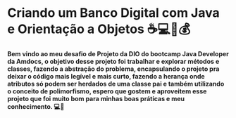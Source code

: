# Criando um Banco Digital com Java e Orientação a Objetos :coffee::computer::bank::moneybag:



#### Bem vindo ao meu desafio de Projeto da DIO do bootcamp Java Developer da Amdocs, o objetivo desse projeto foi trabalhar e explorar métodos e classes, fazendo a abstração do problema, encapsulando o projeto pra deixar o código mais legível e mais curto, fazendo a herança onde atributos só podem ser herdados de uma classe pai e também utilizando o conceito de polimorfismo, espero que gostem e aproveitem esse projeto que foi muito bom para minhas boas práticas e meu conhecimento. :computer::book:

